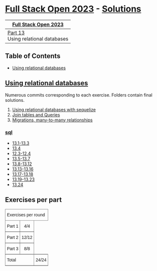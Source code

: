 # [Full Stack Open 2023](https://fullstackopen.com/en/) - [Solutions](https://github.com/z1skgr/full-stack-open-sql)


<table class="tg">
<thead>
  <tr>
    <th class="tg-c3ow" colspan="4"><a href="https://fullstackopen.com/en/">Full Stack Open 2023</th>
  </tr>
</thead>
<tbody>
  <tr>
    <td class="tg-0pky"><a href="https://fullstackopen.com/en/part13">Part 13</a><br>Using relational databases</a></td>
   
  </tr>
</tbody>
</table>

## Table of Contents
* [Using relational databases](#using-relational-databases)


## [Using relational databases](https://fullstackopen.com/en/part13)
Numerous commits corresponding to each exercise. Folders contain final solutions.

1. [Using relational databases with sequelize](https://fullstackopen.com/en/part13/using_relational_databases_with_sequelize)  
2. [Join tables and Queries](https://fullstackopen.com/en/part13/join_tables_and_queries)  
3. [Migrations, many-to-many relationships](https://fullstackopen.com/en/part13/migrations_many_to_many_relationships)




### [sql](https://github.com/z1skgr/full-stack-open-sql)
* [13.1-13.3](https://fullstackopen.com/en/part13/using_relational_databases_with_sequelize#tasks-13-1-13-3)
* [13.4](https://fullstackopen.com/en/part13/using_relational_databases_with_sequelize#task-13-4)
* [12.3-12.4](https://fullstackopen.com/en/part12/introduction_to_containers#exercise-12-3-12-4)
* [13.5-13.7](https://fullstackopen.com/en/part13/join_tables_and_queries#tasks-13-5-13-7)
* [13.8-13.12](https://fullstackopen.com/en/part13/join_tables_and_queries#tasks-13-8-13-12)
* [13.13-13.16](https://fullstackopen.com/en/part13/join_tables_and_queries#tasks-13-13-13-16)
* [13.17-13.18](https://fullstackopen.com/en/part13/migrations_many_to_many_relationships#tasks-13-17-13-18)
* [13.19-13.23](https://fullstackopen.com/en/part13/migrations_many_to_many_relationships#tasks-13-19-13-23)
* [13.24](https://fullstackopen.com/en/part13/migrations_many_to_many_relationships#task-13-24)

## Exercises per part

<table style="border-collapse:collapse;border-spacing:0" class="tg"><thead><tr><th style="border-color:inherit;border-style:solid;border-width:1px;font-family:Arial, sans-serif;font-size:14px;font-weight:normal;overflow:hidden;padding:10px 5px;text-align:left;vertical-align:top;word-break:normal" colspan="8">Exercises per round</th></tr></thead><tbody><tr><td style="border-color:inherit;border-style:solid;border-width:1px;font-family:Arial, sans-serif;font-size:14px;overflow:hidden;padding:10px 5px;text-align:center;vertical-align:top;word-break:normal">Part 1</td><td style="border-color:inherit;border-style:solid;border-width:1px;font-family:Arial, sans-serif;font-size:14px;overflow:hidden;padding:10px 5px;text-align:center;vertical-align:top;word-break:normal">4/4</td><tr><td style="border-color:inherit;border-style:solid;border-width:1px;font-family:Arial, sans-serif;font-size:14px;overflow:hidden;padding:10px 5px;text-align:center;vertical-align:top;word-break:normal">Part 2</td><td style="border-color:inherit;border-style:solid;border-width:1px;font-family:Arial, sans-serif;font-size:14px;overflow:hidden;padding:10px 5px;text-align:center;vertical-align:top;word-break:normal">12/12</td><tr><td style="border-color:inherit;border-style:solid;border-width:1px;font-family:Arial, sans-serif;font-size:14px;overflow:hidden;padding:10px 5px;text-align:center;vertical-align:top;word-break:normal">Part 3</td><td style="border-color:inherit;border-style:solid;border-width:1px;font-family:Arial, sans-serif;font-size:14px;overflow:hidden;padding:10px 5px;text-align:center;vertical-align:top;word-break:normal">8/8</td><tr><td style="border-color:inherit;border-style:solid;border-width:1px;font-family:Arial, sans-serif;font-size:14px;overflow:hidden;padding:10px 5px;text-align:left;vertical-align:top;word-break:normal" colspan="7">Total</td><td style="border-color:inherit;border-style:solid;border-width:1px;font-family:Arial, sans-serif;font-size:14px;overflow:hidden;padding:10px 5px;text-align:left;vertical-align:top;word-break:normal">24/24</td></tr></tbody></table>



